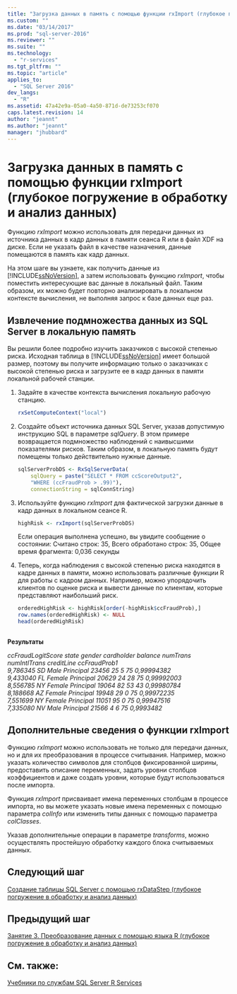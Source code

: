 ```yaml
---
title: "Загрузка данных в память с помощью функции rxImport (глубокое погружение в обработку и анализ данных) | Microsoft Docs"
ms.custom: ""
ms.date: "03/14/2017"
ms.prod: "sql-server-2016"
ms.reviewer: ""
ms.suite: ""
ms.technology: 
  - "r-services"
ms.tgt_pltfrm: ""
ms.topic: "article"
applies_to: 
  - "SQL Server 2016"
dev_langs: 
  - "R"
ms.assetid: 47a42e9a-05a0-4a50-871d-de73253cf070
caps.latest.revision: 14
author: "jeannt"
ms.author: "jeannt"
manager: "jhubbard"
---
```

# Загрузка данных в память с помощью функции rxImport (глубокое погружение в обработку и анализ данных)
Функцию *rxImport* можно использовать для передачи данных из источника данных в кадр данных в памяти сеанса R или в файл XDF на диске. Если не указать файл в качестве назначения, данные помещаются в память как кадр данных.  
  
На этом шаге вы узнаете, как получить данные из [!INCLUDE[ssNoVersion](../../includes/ssnoversion-md.md)], а затем использовать функцию *rxImport*, чтобы поместить интересующие вас данные в локальный файл. Таким образом, их можно будет повторно анализировать в локальном контексте вычисления, не выполняя запрос к базе данных еще раз.  
  
## Извлечение подмножества данных из SQL Server в локальную память  
Вы решили более подробно изучить заказчиков с высокой степенью риска. Исходная таблица в [!INCLUDE[ssNoVersion](../../includes/ssnoversion-md.md)] имеет большой размер, поэтому вы получите информацию только о заказчиках с высокой степенью риска и загрузите ее в кадр данных в памяти локальной рабочей станции.  
  
1.  Задайте в качестве контекста вычисления локальную рабочую станцию.  
  
    ```R  
    rxSetComputeContext("local")   
    ```  
  
2.  Создайте объект источника данных SQL Server, указав допустимую инструкцию SQL в параметре *sqlQuery*. В этом примере возвращается подмножество наблюдений с наивысшими показателями рисков. Таким образом, в локальную память будут помещены только действительно нужные данные.  
  
    ```R    
    sqlServerProbDS <- RxSqlServerData(       
        sqlQuery = paste("SELECT * FROM ccScoreOutput2",  
        "WHERE (ccFraudProb > .99)"),
        connectionString = sqlConnString)   
    ```  
  
3.  Используйте функцию *rxImport* для фактической загрузки данные в кадр данных в локальном сеансе R.  
  
    ```R  
    highRisk <- rxImport(sqlServerProbDS)   
    ```  
     Если операция выполнена успешно, вы увидите сообщение о состоянии: Считано строк: 35, Всего обработано строк: 35, Общее время фрагмента: 0,036 секунды 
   
4.  Теперь, когда наблюдения с высокой степенью риска находятся в кадре данных в памяти, можно использовать различные функции R для работы с кадром данных. Например, можно упорядочить клиентов по оценке риска и вывести данные по клиентам, которые представляют наибольший риск.  
  
    ```R  
    orderedHighRisk <- highRisk[order(-highRisk$ccFraudProb),]   
    row.names(orderedHighRisk) <- NULL    
    head(orderedHighRisk)  
  
    ```  
  
 **Результаты**  
  
 *ccFraudLogitScore   state gender cardholder balance numTrans numIntlTrans creditLine ccFraudProb1*  
*9,786345    SD   Male  Principal   23456       25            5 75   0,99994382*  
*9,433040    FL Female  Principal   20629       24           28 75   0,99992003*  
*8,556785    NY Female  Principal   19064       82           53 43   0,99980784*  
*8,188668    AZ Female  Principal   19948       29            0 75   0,99972235*  
*7,551699    NY Female  Principal   11051       95            0 75   0,99947516*  
*7,335080    NV   Male  Principal   21566        4            6  75   0,9993482*  
  
## Дополнительные сведения о функции rxImport  
Функцию *rxImport* можно использовать не только для передачи данных, но и для их преобразования в процессе считывания. Например, можно указать количество символов для столбцов фиксированной ширины, предоставить описание переменных, задать уровни столбцов коэффициентов и даже создать уровни, которые будут использоваться после импорта.  
  
Функция *rxImport* присваивает имена переменных столбцам в процессе импорта, но вы можете указать новые имена переменных с помощью параметра *colInfo* или изменить типы данных с помощью параметра *colClasses*.  
  
Указав дополнительные операции в параметре *transforms*, можно осуществлять простейшую обработку каждого блока считываемых данных.  
  
## Следующий шаг  
[Создание таблицы SQL Server с помощью rxDataStep (глубокое погружение в обработку и анализ данных)](../../advanced-analytics/r-services/create-new-sql-server-table-using-rxdatastep-data-science-deep-dive.md)  
  
## Предыдущий шаг  
[Занятие 3. Преобразование данных с помощью языка R (глубокое погружение в обработку и анализ данных)](../../advanced-analytics/r-services/lesson-3-transform-data-using-r-data-science-deep-dive.md)  
  
## См. также:  
[Учебники по службам SQL Server R Services](../../advanced-analytics/r-services/sql-server-r-services-tutorials.md)  
  
  
  
